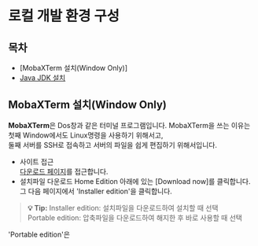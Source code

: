 # 로컬 개발 환경 구성

## 목차
- [MobaXTerm 설치(Window Only)]
- [Java JDK 설치]()

## MobaXTerm 설치(Window Only)
**MobaXTerm**은 Dos창과 같은 터미널 프로그램입니다. 
MobaXTerm을 쓰는 이유는 첫째 Window에서도 Linux명령을 사용하기 위해서고,  
둘째 서버를 SSH로 접속하고 서버의 파일을 쉽게 편집하기 위해서입니다.  
- 사이트 접근  
[다운로드 페이지](http://mobaxterm.mobatek.net/download.html)를 접근합니다.  
- 설치파일 다운로드
Home Edition 아래에 있는 [Download now]를 클릭합니다. 
그 다음 페이지에서 'Installer edition'을 클릭합니다.
  

> **💡 Tip:** 
> Installer edition: 설치파일을 다운로드하여 설치할 때 선택 \
> Portable edition:  압축파일을 다운로드하여 해지한 후 바로 사용할 때 선택 


'Portable edition'은 

